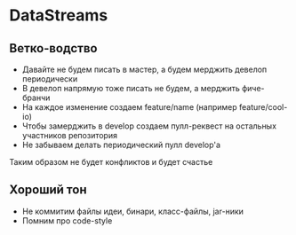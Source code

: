 # DataStreams

## Ветко-водство
 * Давайте не будем писать в мастер, а будем мерджить девелоп периодически
 * В девелоп напрямую тоже писать не будем, а мерджить фиче-бранчи
 * На каждое изменение создаем feature/name (например feature/cool-io)
 * Чтобы замерджить в develop создаем пулл-реквест на остальных участников репозитория
 * Не забываем делать периодический пулл develop'a
 
Таким образом не будет конфликтов и будет счастье
 
## Хороший тон
 * Не коммитим файлы идеи, бинари, класс-файлы, jar-ники
 * Помним про code-style
 
 
